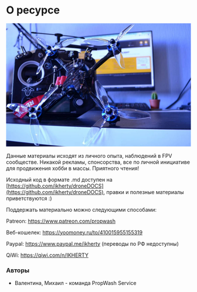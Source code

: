 # О ресурсе

![](assets/hero-bg.jpg)

Данные материалы исходят из личного опыта, наблюдений в FPV сообществе. Никакой рекламы, спонсорства, все по личной инициативе для продвижения хобби в массы. Приятного чтения!

Исходный код в формате .md доступен на [https://github.com/ikherty/droneDOCS](https://github.com/ikherty/droneDOCS), правки и полезные материалы приветствуются :)

Поддержать материально можно следующими способами:

Patreon: https://www.patreon.com/propwash

Веб-кошелек: https://yoomoney.ru/to/410015955155319

Paypal: https://www.paypal.me/ikherty (переводы по РФ недоступны)

QiWi: https://qiwi.com/n/IKHERTY

### Авторы

* Валентина, Михаил - команда PropWash Service

